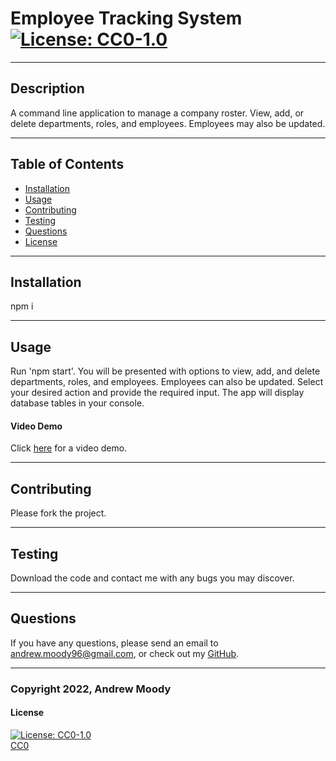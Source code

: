 # Employee Tracking System <br> [![License: CC0-1.0](https://img.shields.io/badge/License-CC0_1.0-lightgrey.svg)](http://creativecommons.org/publicdomain/zero/1.0/)
---

## Description

A command line application to manage a company roster. View, add, or delete departments, roles, and employees. Employees may also be updated. 

---
## Table of Contents

- [Installation](#installation)
- [Usage](#usage)
- [Contributing](#contributing)
- [Testing](#testing)
- [Questions](#questions)
- [License](#license)

---
## Installation

npm i

---
## Usage

Run 'npm start'. You will be presented with options to view, add, and delete departments, roles, and employees. Employees can also be updated. Select your desired action and provide the required input. The app will display database tables in your console.


#### Video Demo

Click [here](https://drive.google.com/file/d/1XU9b-tgo6K4wP5kXNJuzVT6qzSF_V4ts/view?usp=sharing) for a video demo.

---
## Contributing

Please fork the project.

---
## Testing

Download the code and contact me with any bugs you may discover.

---
## Questions

If you have any questions, please send an email to <andrew.moody96@gmail.com>, or check out my [GitHub](https://github.com/andrewmoody96).

---
### Copyright 2022, Andrew Moody<br>
  #### License
  [![License: CC0-1.0](https://img.shields.io/badge/License-CC0_1.0-lightgrey.svg)](http://creativecommons.org/publicdomain/zero/1.0/)
  <br>
  [CC0](https://creativecommons.org/publicdomain/zero/1.0/legalcode)